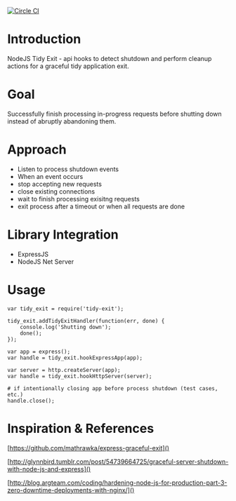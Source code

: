 [![Circle CI](https://circleci.com/gh/tarun/tidy-exit.svg?style=shield)](https://circleci.com/gh/tarun/tidy-exit)

# Introduction
 NodeJS Tidy Exit - api hooks to detect shutdown and perform cleanup actions for a graceful tidy application exit.

# Goal
Successfully finish processing in-progress requests before shutting down instead of abruptly abandoning them.

# Approach
* Listen to process shutdown events
* When  an event occurs
 * stop accepting new requests
 * close existing connections
 * wait to finish processing exisitng requests
* exit process after a timeout or when all requests are done

# Library Integration
* ExpressJS
* NodeJS Net Server

# Usage

    var tidy_exit = require('tidy-exit');

    tidy_exit.addTidyExitHandler(function(err, done) {
        console.log('Shutting down');
        done();
    });

    var app = express();
    var handle = tidy_exit.hookExpressApp(app);

    var server = http.createServer(app);
    var handle = tidy_exit.hookHttpServer(server);

    # if intentionally closing app before process shutdown (test cases, etc.)
    handle.close();


# Inspiration & References
[https://github.com/mathrawka/express-graceful-exit]()

[http://glynnbird.tumblr.com/post/54739664725/graceful-server-shutdown-with-node-js-and-express]()

[http://blog.argteam.com/coding/hardening-node-js-for-production-part-3-zero-downtime-deployments-with-nginx/]()
